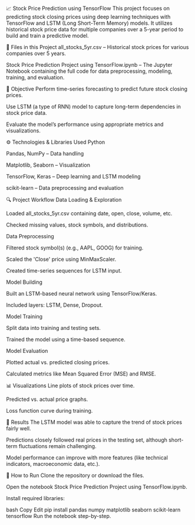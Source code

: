 📈 Stock Price Prediction using TensorFlow
This project focuses on predicting stock closing prices using deep learning techniques with TensorFlow and LSTM (Long Short-Term Memory) models. It utilizes historical stock price data for multiple companies over a 5-year period to build and train a predictive model.

📁 Files in this Project
all_stocks_5yr.csv – Historical stock prices for various companies over 5 years.

Stock Price Prediction Project using TensorFlow.ipynb – The Jupyter Notebook containing the full code for data preprocessing, modeling, training, and evaluation.

🎯 Objective
Perform time-series forecasting to predict future stock closing prices.

Use LSTM (a type of RNN) model to capture long-term dependencies in stock price data.

Evaluate the model’s performance using appropriate metrics and visualizations.

⚙️ Technologies & Libraries Used
Python

Pandas, NumPy – Data handling

Matplotlib, Seaborn – Visualization

TensorFlow, Keras – Deep learning and LSTM modeling

scikit-learn – Data preprocessing and evaluation

🔍 Project Workflow
Data Loading & Exploration

Loaded all_stocks_5yr.csv containing date, open, close, volume, etc.

Checked missing values, stock symbols, and distributions.

Data Preprocessing

Filtered stock symbol(s) (e.g., AAPL, GOOG) for training.

Scaled the 'Close' price using MinMaxScaler.

Created time-series sequences for LSTM input.

Model Building

Built an LSTM-based neural network using TensorFlow/Keras.

Included layers: LSTM, Dense, Dropout.

Model Training

Split data into training and testing sets.

Trained the model using a time-based sequence.

Model Evaluation

Plotted actual vs. predicted closing prices.

Calculated metrics like Mean Squared Error (MSE) and RMSE.

📊 Visualizations
Line plots of stock prices over time.

Predicted vs. actual price graphs.

Loss function curve during training.

🧪 Results
The LSTM model was able to capture the trend of stock prices fairly well.

Predictions closely followed real prices in the testing set, although short-term fluctuations remain challenging.

Model performance can improve with more features (like technical indicators, macroeconomic data, etc.).

🚀 How to Run
Clone the repository or download the files.

Open the notebook Stock Price Prediction Project using TensorFlow.ipynb.

Install required libraries:

bash
Copy
Edit
pip install pandas numpy matplotlib seaborn scikit-learn tensorflow
Run the notebook step-by-step.
